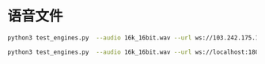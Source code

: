 # 语音文件

```bash
python3 test_engines.py  --audio 16k_16bit.wav --url ws://103.242.175.164:18080/asr/streaming
```

```bash
python3 test_engines.py  --audio 16k_16bit.wav --url ws://localhost:18080/asr/streaming
```
